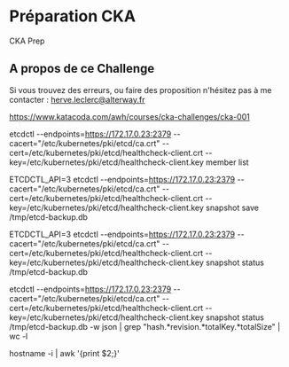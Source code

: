 # Préparation CKA

CKA Prep

## A propos de ce Challenge

Si vous trouvez des erreurs, ou faire des proposition n'hésitez pas à me contacter : herve.leclerc@alterway.fr


https://www.katacoda.com/awh/courses/cka-challenges/cka-001


etcdctl --endpoints=https://172.17.0.23:2379 --cacert="/etc/kubernetes/pki/etcd/ca.crt" --cert=/etc/kubernetes/pki/etcd/healthcheck-client.crt --key=/etc/kubernetes/pki/etcd/healthcheck-client.key member list

ETCDCTL_API=3 etcdctl --endpoints=https://172.17.0.23:2379 --cacert="/etc/kubernetes/pki/etcd/ca.crt" --cert=/etc/kubernetes/pki/etcd/healthcheck-client.crt --key=/etc/kubernetes/pki/etcd/healthcheck-client.key snapshot save /tmp/etcd-backup.db


ETCDCTL_API=3 etcdctl --endpoints=https://172.17.0.23:2379 --cacert="/etc/kubernetes/pki/etcd/ca.crt" --cert=/etc/kubernetes/pki/etcd/healthcheck-client.crt --key=/etc/kubernetes/pki/etcd/healthcheck-client.key snapshot status /tmp/etcd-backup.db



etcdctl --endpoints=https://172.17.0.23:2379 --cacert="/etc/kubernetes/pki/etcd/ca.crt" --cert=/etc/kubernetes/pki/etcd/healthcheck-client.crt --key=/etc/kubernetes/pki/etcd/healthcheck-client.key snapshot status /tmp/etcd-backup.db -w json | grep "hash.*revision.*totalKey.*totalSize" | wc -l


hostname -i | awk '{print $2;}'
